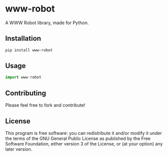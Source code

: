 # www-robot
A WWW Robot library, made for Python.

## Installation
```sh
pip install www-robot
```

## Usage
```python
import www-robot
```

## Contributing
Please feel free to fork and contribute!

## License
This program is free software: you can redistribute it and/or modify
it under the terms of the GNU General Public License as published by
the Free Software Foundation, either version 3 of the License, or
(at your option) any later version.
